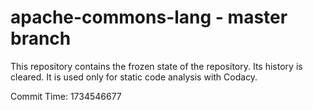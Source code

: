 # apache-commons-lang - master branch

This repository contains the frozen state of the repository.
Its history is cleared. It is used only for static code
analysis with Codacy.

Commit Time: 1734546677